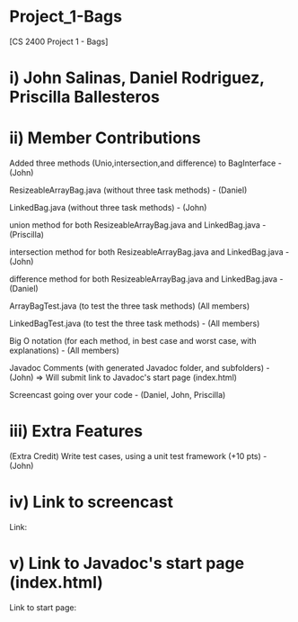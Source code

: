 # Project_1-Bags
[CS 2400 Project 1 - Bags]

# i) John Salinas, Daniel Rodriguez, Priscilla Ballesteros


# ii) Member Contributions

Added three methods (Unio,intersection,and difference) to BagInterface - (John)

ResizeableArrayBag.java (without three task methods) - (Daniel)

LinkedBag.java (without three task methods) - (John)

union method for both ResizeableArrayBag.java and LinkedBag.java - (Priscilla)

intersection method for both ResizeableArrayBag.java and LinkedBag.java - (John)

difference method for both ResizeableArrayBag.java and LinkedBag.java - (Daniel)

ArrayBagTest.java (to test the three task methods) (All members)

LinkedBagTest.java (to test the three task methods) - (All members)

Big O notation (for each method, in best case and worst case, with explanations) - (All members)

Javadoc Comments (with generated Javadoc folder, and subfolders) - (John)
    => Will submit link to Javadoc's start page (index.html)

Screencast going over your code - (Daniel, John, Priscilla)

# iii) Extra Features

(Extra Credit) Write test cases, using a unit test framework (+10 pts) - (John)

# iv) Link to screencast

Link:

# v) Link to Javadoc's start page (index.html)

Link to start page: 
